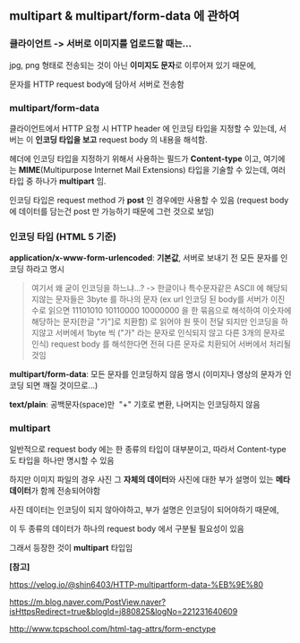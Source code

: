 ## multipart & multipart/form-data 에 관하여



### 클라이언트 -> 서버로 이미지를 업로드할 때는...

jpg, png 형태로 전송되는 것이 아닌 **이미지도 문자**로 이루어져 있기 때문에,

문자를 HTTP request body에 담아서 서버로 전송함



### multipart/form-data

클라이언트에서 HTTP 요청 시 HTTP header 에 인코딩 타입을 지정할 수 있는데, 서버는 이 **인코딩 타입을 보고** request body 의 내용을 해석함.

헤더에 인코딩 타입을 지정하기 위해서 사용하는 필드가 **Content-type** 이고, 여기에는 **MIME**(Multipurpose Internet Mail Extensions) 타입을 기술할 수 있는데, 여러 타입 중 하나가 **multipart** 임.

인코딩 타입은 request method 가 **post** 인 경우에만 사용할 수 있음 (request body 에 데이터를 담는건 post 만 가능하기 때문에 그런 것으로 보임)



### 인코딩 타입 (HTML 5 기준)

**application/x-www-form-urlencoded**: **기본값**, 서버로 보내기 전 모든 문자를 인코딩 하라고 명시

> 여기서 왜 굳이 인코딩을 하느냐...? -> 한글이나 특수문자같은 ASCII 에 해당되지않는 문자들은 3byte 를 하나의 문자
> (ex url 인코딩 된 body를 서버가 이진수로 읽으면 11101010 10110000 10000000 을 한 묶음으로 해석하여 이숫자에 해당하는 문자[한글 "가"]로 치환함) 
> 로 읽어야 원 뜻이 전달 되지만 인코딩을 하지않고 서버에서 1byte 씩 ("가" 라는 문자로 인식되지 않고 다른 3개의 문자로 인식) request body 를 해석한다면 전혀 다른 문자로 치환되어 서버에서 처리될 것임

**multipart/form-data**: 모든 문자를 인코딩하지 않음 명시 (이미지나 영상의 문자가 인코딩 되면 깨질 것이므로...)

**text/plain**: 공백문자(space)만  "+" 기호로 변환, 나머지는 인코딩하지 않음



### multipart

일반적으로 request body 에는 한 종류의 타입이 대부분이고, 따라서 Content-type 도 타입을 하나만 명시할 수 있음

하지만 이미지 파일의 경우 사진 그 **자체의 데이터**와 사진에 대한 부가 설명이 있는 **메타 데이터**가 함께 전송되어야함

사진 데이터는 인코딩이 되지 않아야하고, 부가 설명은 인코딩이 되어야하기 때문에,

이 두 종류의 데이터가 하나의 request body 에서 구분될 필요성이 있음

그래서 등장한 것이 **multipart** 타입임



**[참고]**

https://velog.io/@shin6403/HTTP-multipartform-data-%EB%9E%80

https://m.blog.naver.com/PostView.naver?isHttpsRedirect=true&blogId=j880825&logNo=221231640609

http://www.tcpschool.com/html-tag-attrs/form-enctype
